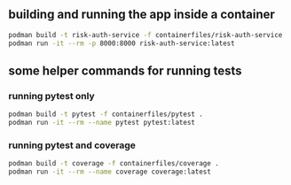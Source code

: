 ## building and running the app inside a container

```bash
podman build -t risk-auth-service -f containerfiles/risk-auth-service .
podman run -it --rm -p 8000:8000 risk-auth-service:latest
```

## some helper commands for running tests

### running pytest only

```bash
podman build -t pytest -f containerfiles/pytest .
podman run -it --rm --name pytest pytest:latest
```

### running pytest and coverage

```bash
podman build -t coverage -f containerfiles/coverage .
podman run -it --rm --name coverage coverage:latest
```